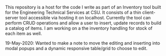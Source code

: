 This repository is a host for the code I write as part of an Inventory tool built for the Engineering Technical Services at CSU. It consists of a thin client-server tool accessible via hosting it on localhost. Currently the tool can perform CRUD operations and allow a user to insert, update records to build a catalog of items. I am working on a the inventory handling for stock of each item as well.

19-May-2020: Wanted to make a note to move the editing and inserting into modal popups and a dynamic responsive table/grid to choose to edit.
